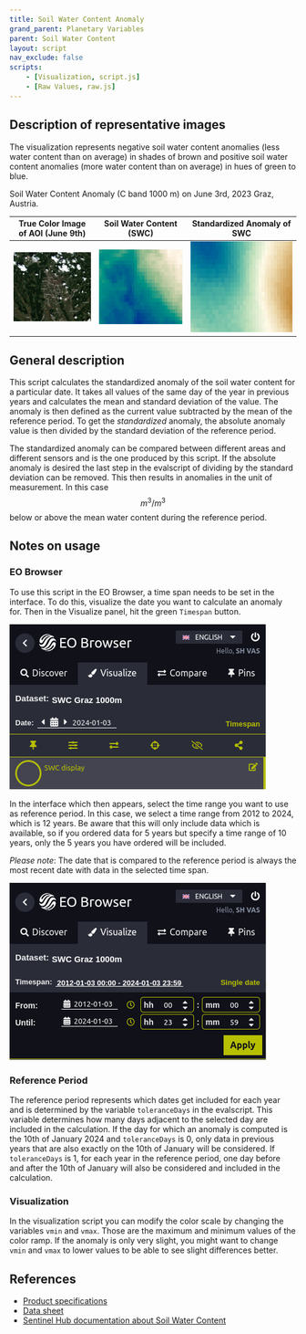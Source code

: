 ```yaml
---
title: Soil Water Content Anomaly
grand_parent: Planetary Variables
parent: Soil Water Content
layout: script
nav_exclude: false
scripts:
    - [Visualization, script.js]
    - [Raw Values, raw.js]
---
```


## Description of representative images

The visualization represents negative soil water content anomalies (less water content than on average) in shades of brown and positive soil water content anomalies (more water content than on average) in hues of green to blue.

Soil Water Content Anomaly (C band 1000 m) on June 3rd, 2023 Graz, Austria.

| True Color Image of AOI (June 9th) |      Soil Water Content (SWC)      |              Standardized Anomaly of SWC               |
| :--------------------------------: | :--------------------------------: | :----------------------------------------------------: |
| ![True Color](fig/true_color.png)  | ![Soil Water Content](fig/swc.png) | ![Soil Water Content Anomaly example](fig/anomaly.png) |

## General description

This script calculates the standardized anomaly of the soil water content for a particular date. It takes all values of the same day of the year in previous years and calculates the mean and standard deviation of the value. The anomaly is then defined as the current value subtracted by the mean of the reference period. To get the _standardized_ anomaly, the absolute anomaly value is then divided by the standard deviation of the reference period.

The standardized anomaly can be compared between different areas and different sensors and is the one produced by this script. If the absolute anomaly is desired the last step in the evalscript of dividing by the standard deviation can be removed. This then results in anomalies in the unit of measurement. In this case $$m^3/m^3$$ below or above the mean water content during the reference period.

## Notes on usage

### EO Browser

To use this script in the EO Browser, a time span needs to be set in the interface. To do this, visualize the date you want to calculate an anomaly for. Then in the Visualize panel, hit the green `Timespan` button.

![Visualize Panel Interface](fig/single_date.png)

In the interface which then appears, select the time range you want to use as reference period. In this case, we select a time range from 2012 to 2024, which is 12 years. Be aware that this will only include data which is available, so if you ordered data for 5 years but specify a time range of 10 years, only the 5 years you have ordered will be included.

_Please note_: The date that is compared to the reference period is always the most recent date with data in the selected time span.

![Time Span Interface](fig/timespan.png)

### Reference Period

The reference period represents which dates get included for each year and is determined by the variable `toleranceDays` in the evalscript. This variable determines how many days adjacent to the selected day are included in the calculation. If the day for which an anomaly is computed is the 10th of January 2024 and `toleranceDays` is 0, only data in previous years that are also exactly on the 10th of January will be considered. If `toleranceDays` is 1, for each year in the reference period, one day before and after the 10th of January will also be considered and included in the calculation.

### Visualization

In the visualization script you can modify the color scale by changing the variables `vmin` and `vmax`. Those are the maximum and minimum values of the color ramp. If the anomaly is only very slight, you might want to change `vmin` and `vmax` to lower values to be able to see slight differences better.

## References

-   [Product specifications](https://planet.widen.net/s/5xtzljjwgg)
-   [Data sheet](https://planet.widen.net/s/cv7bfjhhd5)
-   [Sentinel Hub documentation about Soil Water Content](https://docs.sentinel-hub.com/api/latest/data/planetary-variables/soil-water-content/)
